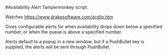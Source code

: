 #Availability Alert
Tampermonkey script.

Watches https://www.drakesoftware.com/acd/p.htm

Gives configurable alerts for when availability drops down below a specified number, or when the queue is above a specified number.

Alerts default to a popup in a new window, but if a PushBullet key is supplied, the alerts will be sent through PushBullet.
